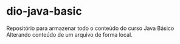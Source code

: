 # dio-java-basic
Repositório para armazenar todo o conteúdo do curso Java Básico
Alterando conteúdo de um arquivo de forma local.